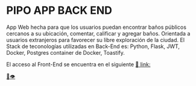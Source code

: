 # PIPO APP BACK END

App Web hecha para que los usuarios puedan encontrar baños públicos cercanos a su ubicación, comentar, calificar y agregar baños.
Orientada a usuarios extranjeros para favorecer su libre exploración de la ciudad.
El Stack de teconologías utilizadas en Back-End es:
Python, Flask, JWT, Docker, Postgres container de Docker, Toastify.

El acceso al Front-End se encuentra en el siguiente [🔗 link:](https://github.com/gabasaura/pipo-app-frontend.git)

[🔗👁️](https://pipo-app-frontend.onrender.com/)
